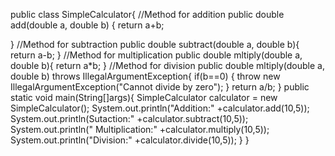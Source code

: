public class SimpleCalculator{
//Method for addition 
public double add(double a, double b) {
return a+b; 

}
//Method for subtraction 
public double subtract(double a, double b){
return a-b;
}
//Method for multiplication 
public double mltiply(double a, double b){
return a*b; 
}
//Method for division
public double mltiply(double a, double b) throws IllegalArgumentException{
 if(b==0) {
 throw new IllegalArgumentException("Cannot divide by zero"); 
 }
 return a/b; 
}
public static void main(String[]args){
SimpleCalculator calculator = new SimpleCalculator(); 
System.out.println("Addition:" +calculator.add(10,5));
System.out.println(Sutaction:" +calculator.subtract(10,5));
System.out.println(" Multiplication:" +calculator.multiply(10,5));
System.out.println("Division:" +calculator.divide(10,5));
}
}
